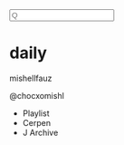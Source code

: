 <html lang="en">
<head>
    <meta charset="UTF-8">
    <meta name="viewport" content="width=device-width, initial-scale=1.0">
    <title>Web Page</title>
    <script src="https://cdn.tailwindcss.com"></script>
    <link rel="stylesheet" href="https://cdnjs.cloudflare.com/ajax/libs/font-awesome/5.15.3/css/all.min.css">
</head>
<body class="bg-gray-100 p-4">
    <div class="max-w-md mx-auto bg-white shadow-lg rounded-lg overflow-hidden">
        <div class="flex items-center justify-between p-4 border-b">
            <div class="relative">
                <input type="text" class="border rounded-full py-2 px-4 pl-10 focus:outline-none" placeholder="Q">
                <i class="fas fa-search absolute left-3 top-1/2 transform -translate-y-1/2 text-gray-400"></i>
            </div>
            <h1 class="text-lg font-semibold">daily</h1>
        </div>
                <div class="p-4">
            <div class="flex items-center mb-4">
                <div class="w-10 h-10 bg-gray-300 rounded-full"></div>
                <div class="ml-4">
                    <p class="font-semibold">mishellfauz</p>
                    <p class="text-gray-500">@chocxomishl</p>
                </div>
                            </div>
            <div class="bg-gray-200 p-4 rounded-lg">
                <div class="w-16 h-16 bg-gray-300 rounded-full mx-auto mb-4"></div>
                <ul>
                    <li class="flex items-center mb-2">
                        <i class="fas fa-music text-gray-600 mr-2"></i>
                        <span>Playlist</span>
                    </li>
                    <li class="flex items-center mb-2">
                        <i class="fas fa-pencil-alt text-gray-600 mr-2"></i>
                        <span>Cerpen</span>
                                            </li>
                    <li class="flex items-center">
                        <i class="fas fa-archive text-gray-600 mr-2"></i>
                        <span>J Archive</span>
                    </li>
                </ul>
            </div>
        </div>
    </div>
</body>
</html>
